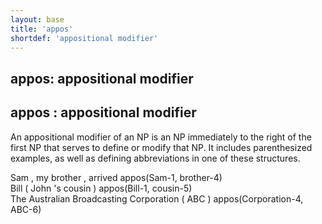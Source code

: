 ```yaml
---
layout: base
title: 'appos'
shortdef: 'appositional modifier'
---
```


## appos: appositional modifier

## appos : appositional modifier

An appositional modifier of an NP is an NP immediately to the right of
the first NP that serves to define or modify that NP. It includes
parenthesized examples, as well as defining abbreviations in one of
these structures.

<div class="sd-parse">
Sam , my brother , arrived
appos(Sam-1, brother-4)
</div>

<div class="sd-parse">
Bill ( John 's cousin )
appos(Bill-1, cousin-5)
</div>

<div class="sd-parse">
The Australian Broadcasting Corporation ( ABC )
appos(Corporation-4, ABC-6)
</div>

